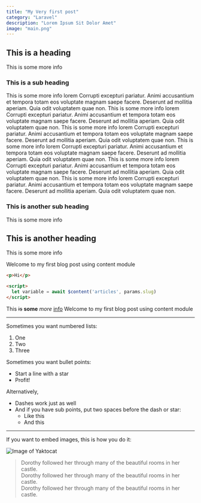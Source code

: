 ```yaml
---
title: "My Very first post"
category: "Laravel"
description: "Lorem Ipsum Sit Dolor Amet"
image: "main.png"
---
```


## This is a heading

This is some more info

### This is a sub heading

This is some more info
 lorem Corrupti excepturi pariatur. Animi accusantium et tempora totam eos voluptate magnam saepe facere. Deserunt ad mollitia aperiam. Quia odit voluptatem quae non. This is some more info lorem Corrupti excepturi pariatur. Animi accusantium et tempora totam eos voluptate magnam saepe facere. Deserunt ad mollitia aperiam. Quia odit voluptatem quae non. This is some more info lorem Corrupti excepturi pariatur. Animi accusantium et tempora totam eos voluptate magnam saepe facere. Deserunt ad mollitia aperiam. Quia odit voluptatem quae non. This is some more info lorem Corrupti excepturi pariatur. Animi accusantium et tempora totam eos voluptate magnam saepe facere. Deserunt ad mollitia aperiam. Quia odit voluptatem quae non. This is some more info lorem Corrupti excepturi pariatur. Animi accusantium et tempora totam eos voluptate magnam saepe facere. Deserunt ad mollitia aperiam. Quia odit voluptatem quae non. This is some more info lorem Corrupti excepturi pariatur. Animi accusantium et tempora totam eos voluptate magnam saepe facere. Deserunt ad mollitia aperiam. Quia odit voluptatem quae non. 

### This is another sub heading

This is some more info

## This is another heading

This is some more info

Welcome to my first blog post using content module

```html
<p>Hi</p>

<script>
  let variable = await $content('articles', params.slug)
</script>
```
This ~~is~~ **some** *more* [info](https://google.com)
Welcome to my first blog post using content module  

***

Sometimes you want numbered lists:

1. One
2. Two
3. Three

Sometimes you want bullet points:

* Start a line with a star
* Profit!

Alternatively,

- Dashes work just as well
- And if you have sub points, put two spaces before the dash or star:
  - Like this
  - And this  

***

If you want to embed images, this is how you do it:
   
   
![Image of Yaktocat](https://images.unsplash.com/photo-1602852702580-4f9e86c78ef1?ixlib=rb-1.2.1&ixid=eyJhcHBfaWQiOjEyMDd9&auto=format&fit=crop&w=2100&q=80)  
> Dorothy followed her through many of the beautiful rooms in her castle.   
> Dorothy followed her through many of the beautiful rooms in her castle.   
> Dorothy followed her through many of the beautiful rooms in her castle.      
